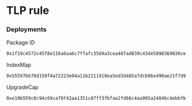 # TLP rule

### Deployments
Package ID
```
0x1f19c4572c45f8e116a6aa6c7ffafc3569a3cea407ad839c43de5898369030ce
```
IndexMap
```
0x55597bb70d150f4a72223e04a11b2211918ea5ed3d485a7dcb06e490ae21f7d9
```
UpgradeCap
```
0xe10b559c0c94c69ca70f42aa1351c07ff3fbfae2fd66c4aa995a24846c4ebbfb
```
